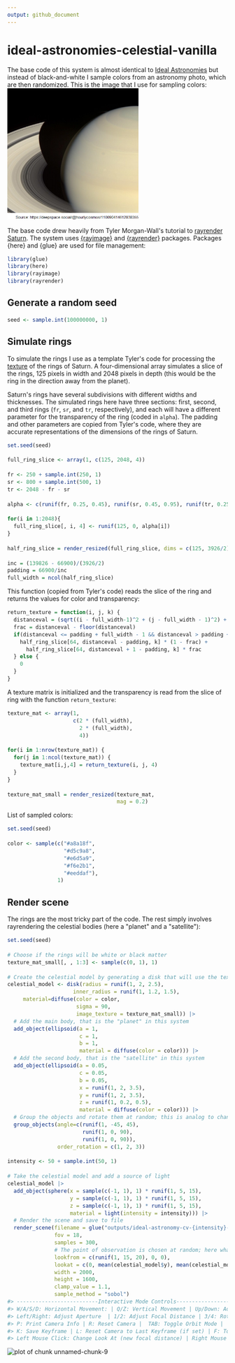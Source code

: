```yaml
---
output: github_document
---
```


<!-- README.md is generated from README.Rmd. Please edit that file -->



# ideal-astronomies-celestial-vanilla

<!-- badges: start -->
<!-- badges: end -->

The base code of this system is almost identical to [Ideal Astronomies](https://github.com/paezha/ideal-astronomies) but instead of black-and-white I sample colors from an astronomy photo, which are then randomized. This is the image that I use for sampling colors:
<img src="figure/fig01-1.png" alt="plot of chunk fig01" width="300px" />

The base code drew heavily from Tyler Morgan-Wall's tutorial to [rayrender Saturn](https://www.tylermw.com/tutorial-visualizing-saturns-appearance-from-earth-in-r/). The system uses [{rayimage}](https://www.rayimage.dev/) and [{rayrender}](https://www.rayrender.net/index.html) packages. Packages {here} and {glue} are used for file management:

```r
library(glue)
library(here)
library(rayimage)
library(rayrender)
```

## Generate a random seed


```r
seed <- sample.int(100000000, 1)
```

## Simulate rings

To simulate the rings I use as a template Tyler's code for processing the [texture]() of the rings of Saturn. A four-dimensional array simulates a slice of the rings, 125 pixels in width and 2048 pixels in depth (this would be the ring in the direction away from the planet). 

Saturn's rings have several subdivisions with different widths and thicknesses. The simulated rings here have three sections: first, second, and third rings (`fr`, `sr`, and `tr`, respectively), and each will have a different parameter for the transparency of the ring (coded in `alpha`). The padding and other parameters are copied from Tyler's code, where they are accurate representations of the dimensions of the rings of Saturn.

```r
set.seed(seed)

full_ring_slice <- array(1, c(125, 2048, 4))

fr <- 250 + sample.int(250, 1)
sr <- 800 + sample.int(500, 1)
tr <- 2048 - fr - sr

alpha <- c(runif(fr, 0.25, 0.45), runif(sr, 0.45, 0.95), runif(tr, 0.25, 0.35))

for(i in 1:2048){
  full_ring_slice[, i, 4] <- runif(125, 0, alpha[i])
}

half_ring_slice = render_resized(full_ring_slice, dims = c(125, 3926/2))

inc = (139826 - 66900)/(3926/2)
padding = 66900/inc
full_width = ncol(half_ring_slice)
```

This function (copied from Tyler's code) reads the slice of the ring and returns the values for color and transparency:

```r
return_texture = function(i, j, k) {
  distanceval = (sqrt((i - full_width-1)^2 + (j - full_width - 1)^2) + 1 ) * (padding + full_width)/full_width
  frac = distanceval - floor(distanceval)
  if(distanceval <= padding + full_width - 1 && distanceval > padding + 1) {
    half_ring_slice[64, distanceval - padding, k] * (1 - frac) + 
      half_ring_slice[64, distanceval + 1 - padding, k] * frac
  } else {
    0
  }
}
```

A texture matrix is initialized and the transparency is read from the slice of ring with the function `return_texture`:

```r
texture_mat <- array(1,
                     c(2 * (full_width),
                       2 * (full_width),
                       4))

for(i in 1:nrow(texture_mat)) {
  for(j in 1:ncol(texture_mat)) {
    texture_mat[i,j,4] = return_texture(i, j, 4)
  }
}

texture_mat_small = render_resized(texture_mat,
                                   mag = 0.2)
```

List of sampled colors:

```r
set.seed(seed)

color <- sample(c("#a8a18f",
                  "#d5c9a8",
                  "#e6d5a9",
                  "#f6e2b1",
                  "#eeddaf"),
                1)
```

## Render scene

The rings are the most tricky part of the code. The rest simply involves rayrendering the celestial bodies (here a "planet" and a "satellite"): 

```r
set.seed(seed)

# Choose if the rings will be white or black matter
texture_mat_small[, , 1:3] <- sample(c(0, 1), 1)

# Create the celestial model by generating a disk that will use the texture of the simulated rings
celestial_model <- disk(radius = runif(1, 2, 2.5), 
                     inner_radius = runif(1, 1.2, 1.5),
     material=diffuse(color = color, 
                      sigma = 90,
                      image_texture = texture_mat_small)) |>
  # Add the main body, that is the "planet" in this system 
  add_object(ellipsoid(a = 1,
                       c = 1,
                       b = 1,
                       material = diffuse(color = color))) |>
  # Add the second body, that is the "satellite" in this system 
  add_object(ellipsoid(a = 0.05, 
                       c = 0.05,
                       b = 0.05,
                       x = runif(1, 2, 3.5), 
                       y = runif(1, 2, 3.5), 
                       z = runif(1, 0.2, 0.5),
                       material = diffuse(color = color))) |>
  # Group the objects and rotate them at random; this is analog to changing the perspective from which the system is observed
  group_objects(angle=c(runif(1, -45, 45),
                        runif(1, 0, 90), 
                        runif(1, 0, 90)), 
                order_rotation = c(1, 2, 3))

intensity <- 50 + sample.int(50, 1)

# Take the celestial model and add a source of light
celestial_model |>
  add_object(sphere(x = sample(c(-1, 1), 1) * runif(1, 5, 15), 
                    y = sample(c(-1, 1), 1) * runif(1, 5, 15), 
                    z = sample(c(-1, 1), 1) * runif(1, 5, 15),
                    material = light(intensity = intensity))) |>
  # Render the scene and save to file
  render_scene(filename = glue("outputs/ideal-astronomy-cv-{intensity}-{color}-{seed}.png"),
               fov = 18,
               samples = 300,
               # The point of observation is chosen at random; here what changes is how close to the planet this point is
               lookfrom = c(runif(1, 15, 20), 0, 0),
               lookat = c(0, mean(celestial_model$y), mean(celestial_model$z)),
               width = 2000,
               height = 1600,
               clamp_value = 1.1,
               sample_method = "sobol")
#> --------------------------Interactive Mode Controls---------------------------
#> W/A/S/D: Horizontal Movement: | Q/Z: Vertical Movement | Up/Down: Adjust FOV | ESC: Close
#> Left/Right: Adjust Aperture  | 1/2: Adjust Focal Distance | 3/4: Rotate Environment Light 
#> P: Print Camera Info | R: Reset Camera |  TAB: Toggle Orbit Mode |  E/C: Adjust Step Size
#> K: Save Keyframe | L: Reset Camera to Last Keyframe (if set) | F: Toggle Fast Travel Mode
#> Left Mouse Click: Change Look At (new focal distance) | Right Mouse Click: Change Look At
```

<img src="outputs/ideal-astronomy-cv-62-#d5c9a8-30269429.png" alt="plot of chunk unnamed-chunk-9" width="800px" />
